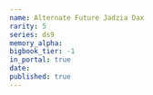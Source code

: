 ```yaml
---
name: Alternate Future Jadzia Dax
rarity: 5
series: ds9
memory_alpha:
bigbook_tier: -1
in_portal: true
date:
published: true
---
```



